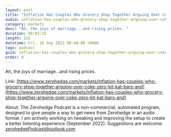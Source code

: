 ```yaml
---
layout: post
title: "Inflation Has Couples Who Grocery Shop Together Arguing Over Coke Zero, Kit Kat Bars And Pine Nuts"
audio: inflation-has-couples-who-grocery-shop-together-arguing-over-coke-zero-kit-kat-bars-and-0
category: markets
desc: "Ah, the joys of marriage...and rising prices. "
duration: 00:02:32
length: 152
datetime: Fri, 16 Sep 2022 00:40:00 +0000
tags: podcast
guid: inflation-has-couples-who-grocery-shop-together-arguing-over-coke-zero-kit-kat-bars-and-0
order: 0
---
```

Ah, the joys of marriage...and rising prices. 

Link: [https://www.zerohedge.com/markets/inflation-has-couples-who-grocery-shop-together-arguing-over-coke-zero-kit-kat-bars-and](https://www.zerohedge.com/markets/inflation-has-couples-who-grocery-shop-together-arguing-over-coke-zero-kit-kat-bars-and)

About: The Zerohedge Podcast is a non-commercial, automated program, designed to give people a way to get news from Zerohedge in an audio format.  I am actively working on tweaking and improving the setup to create a better listening experience (September 2022).  Suggestions are welcome: [zerohedgePodcast@outlook.com](mailto:zerohedgePodcast@outlook.com)